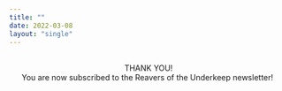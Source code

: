```yaml
---
title: ""
date: 2022-03-08
layout: "single"
---
```


<p style="text-align:center"><br>THANK YOU!</br> You are now subscribed to the Reavers of the Underkeep newsletter!
<img scr="https://media1.giphy.com/media/v1.Y2lkPTc5MGI3NjExdjF4aTU5OHVrNWxrZXEwMWU1bTltemhuZjkxYjdxeXAzcGYzYWtpaiZlcD12MV9pbnRlcm5hbF9naWZfYnlfaWQmY3Q9cw/LaMOkP2tX3eQhC6qBc/giphy.gif">